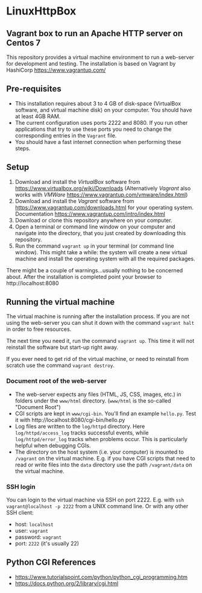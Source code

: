 # LinuxHttpBox
## Vagrant box to run an Apache HTTP server on Centos 7

This repository provides a virtual machine environment to run a web-server for development and testing.
The installation is based on Vagrant by HashiCorp https://www.vagrantup.com/

## Pre-requisites
- This installation requires about 3 to 4 GB of disk-space (VirtualBox software, and virtual machine disk) on your computer. You should have at least 4GB RAM.
- The current configuration uses ports 2222 and 8080. If you run other applications that try to use these ports you need to change the corresponding entries in the `Vagrant` file.
- You should have a fast internet connection when performing these steps.

## Setup
1. Download and install the *VirtualBox* software from https://www.virtualbox.org/wiki/Downloads (Alternatively *Vagrant* also works with *VMWare* https://www.vagrantup.com/vmware/index.html)
1. Download and install the *Vagrant* software from https://www.vagrantup.com/downloads.html for your operating system. Documentation https://www.vagrantup.com/intro/index.html
2. Download or clone this repository anywhere on your computer.
3. Open a terminal or command line window on your computer and navigate into the directory, that you just created by downloading this repository.
4. Run the command `vagrant up` in your terminal (or command line window). This might take a while: the system will create a new virtual machine and install the operating system with all the required packages.

There might be a couple of warnings...usually nothing to be concerned about. After the installation is completed point your browser to http://localhost:8080

## Running the virtual machine
The virtual machine is running after the installation process. If you are not using the web-server you can shut it down with the command `vagrant halt` in order to free resources.

The next time you need it, run the command `vagrant up`. This time it will not reinstall the software but start-up right away.

If you ever need to get rid of the virtual machine, or need to reinstall from scratch use the command `vagrant destroy`.

### Document root of the web-server
- The web-server expects any files (HTML, JS, CSS, images, etc.) in folders under the `www/html` directory. (`www/html` is the so-called "Document Root")
- CGI scripts are kept in `www/cgi-bin`. You'll find an example `hello.py`. Test it with http://localhost:8080/cgi-bin/hello.py
- Log files are written to the `log/httpd` directory. Here `log/httpd/access_log` tracks successful events, while `log/httpd/error_log` tracks when problems occur. This is particularly helpful when debugging CGIs.
- The directory on the host system (i.e. your computer) is mounted to `/vagrant` on the virtual machine. E.g. if you have CGI scripts that need to read or write files into the `data` directory use the path `/vagrant/data` on the virtual machine.

### SSH login
You can login to the virtual machine via SSH on port 2222. E.g. with `ssh vagrant@localhost -p 2222` from a UNIX command line. Or with any other SSH client:
- host: `localhost`
- user: `vagrant`
- password: `vagrant`
- port: `2222` (it's usually 22)


## Python CGI References
- https://www.tutorialspoint.com/python/python_cgi_programming.htm
- https://docs.python.org/2/library/cgi.html
